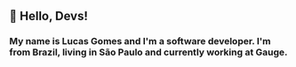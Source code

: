 ## 👋 Hello, Devs!
### My name is Lucas Gomes and I'm a software developer. I'm from Brazil, living in São Paulo and currently working at Gauge.
